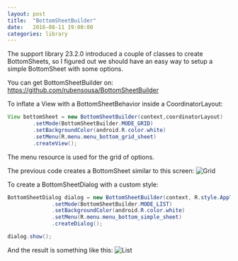 ```yaml
---
layout: post
title:  "BottomSheetBuilder"
date:   2016-08-11 19:00:00
categories: library
---
```

The support library 23.2.0 introduced a couple of classes to create BottomSheets, so I figured out we should have an easy way to setup a simple BottomSheet with some options.

You can get BottomSheetBuilder on: https://github.com/rubensousa/BottomSheetBuilder

To inflate a View with a BottomSheetBehavior inside a CoordinatorLayout:
``` java
View bottomSheet = new BottomSheetBuilder(context,coordinatorLayout)
        .setMode(BottomSheetBuilder.MODE_GRID)
        .setBackgroundColor(android.R.color.white)
        .setMenu(R.menu.menu_bottom_grid_sheet)
        .createView();
```
The menu resource is used for the grid of options.

The previous code creates a BottomSheet similar to this screen:
![Grid](https://github.com/rubensousa/BottomSheetBuilder/blob/master/screens/sheet-grid.png)

To create a BottomSheetDialog with a custom style:

```java
BottomSheetDialog dialog = new BottomSheetBuilder(context, R.style.AppTheme_BottomSheetDialog)
              .setMode(BottomSheetBuilder.MODE_LIST)
              .setBackgroundColor(android.R.color.white)
              .setMenu(R.menu.menu_bottom_simple_sheet)
              .createDialog();

dialog.show();
```
And the result is something like this:
![List](https://github.com/rubensousa/BottomSheetBuilder/blob/master/screens/sheet-list-submenu.png)